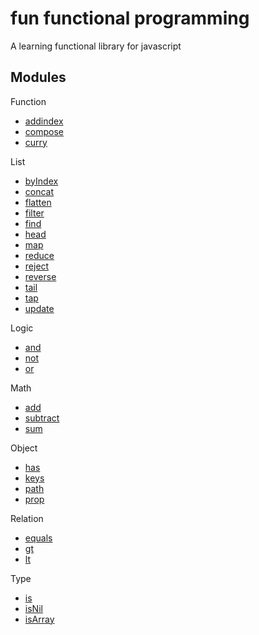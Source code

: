 # fun functional programming

A learning functional library for javascript

## Modules

Function

* [addindex](src/function/addIndex/README.md)
* [compose](src/function/compose/README.md)
* [curry](src/function/curry/README.md)

List

* [byIndex](src/list/by-index/README.md)
* [concat](src/list/concat/README.md)
* [flatten](src/list/flatten/README.md)
* [filter](src/list/filter/README.md)
* [find](src/list/find/README.md)
* [head](src/list/head/README.md)
* [map](src/list/map/README.md)
* [reduce](src/list/reduce/README.md)
* [reject](src/list/reject/README.md)
* [reverse](src/list/reverse/README.md)
* [tail](src/list/tail/README.md)
* [tap](src/list/tap/README.md)
* [update](src/list/update/README.md)

Logic

* [and](src/logic/and/README.md)
* [not](src/logic/not/README.md)
* [or](src/logic/or/README.md)

Math

* [add](src/math/add/README.md)
* [subtract](src/math/subtract/README.md)
* [sum](src/math/sum/README.md)

Object

* [has](src/object/has/README.md)
* [keys](src/object/keys/README.md)
* [path](src/object/path/README.md)
* [prop](src/object/prop/README.md)

Relation

* [equals](src/relation/equals/README.md)
* [gt](src/relation/gt/README.md)
* [lt](src/relation/lt/README.md)

Type

* [is](src/type/is/README.md)
* [isNil](src/type/isNil/README.md)
* [isArray](src/type/isArray/README.md)
